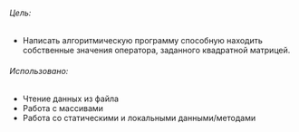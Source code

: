 ###### Цель:
- Написать алгоритмическую программу способную находить собственные значения оператора, заданного квадратной матрицей.

###### Использовано:
- Чтение данных из файла
- Работа с массивами
- Работа со статическими и локальными данными/методами
